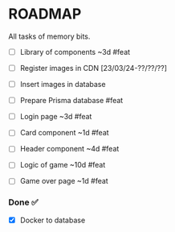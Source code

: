 # ROADMAP

All tasks of memory bits.

- [ ] Library of components ~3d #feat 
- [ ] Register images in CDN [23/03/24-??/??/??]
- [ ] Insert images in database
- [ ] Prepare Prisma database #feat
- [ ] Login page ~3d #feat
- [ ] Card component ~1d #feat
- [ ] Header component ~4d #feat
- [ ] Logic of game ~10d #feat
- [ ] Game over page ~1d #feat


### Done ✅

- [x] Docker to database

